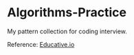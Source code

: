 # Algorithms-Practice

My pattern collection for coding interview.

Reference: [Educative.io](https://www.educative.io/courses/grokking-coding-interview-patterns-cpp)
